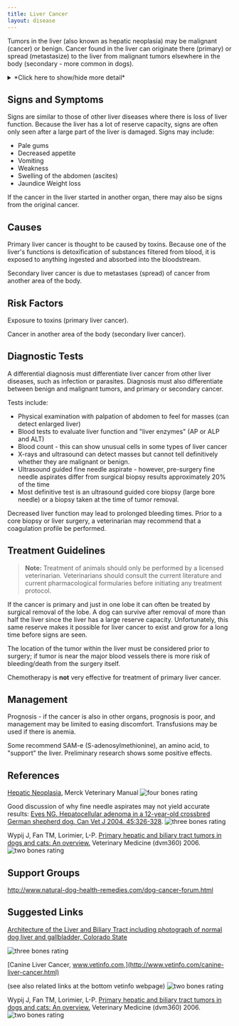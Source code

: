 ```yaml
---
title: Liver Cancer
layout: disease
---
```


Tumors in the liver (also known as hepatic neoplasia) may be malignant
(cancer) or benign. Cancer found in the liver can originate there
(primary) or spread (metastasize) to the liver from malignant tumors
elsewhere in the body (secondary - more common in dogs).

<details>
<summary>*Click here to show/hide more detail*</summary>

Tumors are classified based on the embryonic origin of the cancerous cells they contain, determined by microscopic analysis of the tumor biopsy. The prefix "-hepato" (liver) may be added to give the formal name of the cancer, e.g., hepatocarcinoma.

Benign liver tumors:

- Adenoma

Malignant liver tumors:

- Carcinoma
- Lymphoma
- Hemangiosarcoma

Primary liver cancer is not common in dogs, accounting for only 1-3% of canine tumors. Most primary liver cancer seen in dogs is hepatocellular carcinoma or biliary carcinoma (carcinoma of the bile tract, which moves bile from the liver to the small intestine).

Primary liver cancer can spread to other organs, such as the lungs. Secondary cancers in the liver may have metastasized from cancers in a number of different organs including the pancreas, mammary glands, adrenal glands, intestine or thyroid.

</details>

## Signs and Symptoms

Signs are similar to those of other liver diseases where there is loss
of liver function. Because the liver has a lot of reserve capacity,
signs are often only seen after a large part of the liver is damaged.
Signs may include:

- Pale gums
- Decreased appetite
- Vomiting
- Weakness
- Swelling of the abdomen (ascites)
- Jaundice Weight loss

If the cancer in the liver started in another organ, there may also be
signs from the original cancer.

## Causes

Primary liver cancer is thought to be caused by toxins. Because one of
the liver's functions is detoxification of substances filtered from
blood, it is exposed to anything ingested and absorbed into the
bloodstream.

Secondary liver cancer is due to metastases (spread) of cancer from
another area of the body.

## Risk Factors

Exposure to toxins (primary liver cancer).

Cancer in another area of the body (secondary liver cancer).

## Diagnostic Tests

A differential diagnosis must differentiate liver cancer from other
liver diseases, such as infection or parasites. Diagnosis must also
differentiate between benign and malignant tumors, and primary or
secondary cancer.

Tests include:

- Physical examination with palpation of abdomen to feel for masses
  (can detect enlarged liver)
- Blood tests to evaluate liver function and "liver enzymes" (AP or
  ALP and ALT)
- Blood count - this can show unusual cells in some types of liver
  cancer
- X-rays and ultrasound can detect masses but cannot tell definitively
  whether they are malignant or benign.
- Ultrasound guided fine needle aspirate - however, pre-surgery fine
  needle aspirates differ from surgical biopsy results approximately
  20% of the time
- Most definitive test is an ultrasound guided core biopsy (large bore
  needle) or a biopsy taken at the time of tumor removal.

Decreased liver function may lead to prolonged bleeding times. Prior to
a core biopsy or liver surgery, a veterinarian may recommend that a
coagulation profile be performed.

## Treatment Guidelines

> **Note:** Treatment of animals should only be performed by a licensed
> veterinarian. Veterinarians should consult the current literature and
> current pharmacological formularies before initiating any treatment
> protocol.

If the cancer is primary and just in one lobe it can often be treated by
surgical removal of the lobe. A dog can survive after removal of more
than half the liver since the liver has a large reserve capacity.
Unfortunately, this same reserve makes it possible for liver cancer to
exist and grow for a long time before signs are seen.

The location of the tumor within the liver must be considered prior to
surgery; if tumor is near the major blood vessels there is more risk of
bleeding/death from the surgery itself.

Chemotherapy is **not** very effective for treatment of primary liver
cancer.

## Management

Prognosis - if the cancer is also in other organs, prognosis is poor,
and management may be limited to easing discomfort. Transfusions may be
used if there is anemia.

Some recommend SAM-e (S-adenosylmethionine), an amino acid, to
"support" the liver. Preliminary research shows some positive effects.

## References

[Hepatic
Neoplasia](http://www.merckvetmanual.com/mvm/digestive_system/hepatic_disease_in_small_animals/hepatic_neoplasia_in_small_animals.html),
Merck Veterinary Manual ![four bones
rating](/img/4-bones.gif)

Good discussion of why fine needle aspirates may not yield accurate
results: [Eves NG. Hepatocellular adenoma in a 12-year-old crossbred
German shepherd dog. Can Vet J 2004.
45:326-328](http://www.ncbi.nlm.nih.gov/pmc/articles/PMC548621/?tool=pmcentrez).
![three bones
rating](/img/3-bones.gif)

Wypij J, Fan TM, Lorimier, L-P. [Primary hepatic and biliary tract
tumors in dogs and cats: An
overview.](https://www.dvm360.com/view/primary-hepatic-and-biliary-tract-tumors-dogs-and-cats-overview)
Veterinary Medicine (dvm360) 2006. ![two bones rating](/img/2-bones.gif)

## Support Groups

<http://www.natural-dog-health-remedies.com/dog-cancer-forum.html>

## Suggested Links

[Architecture of the Liver and Biliary Tract including photograph of
normal dog liver and gallbladder, Colorado
State](https://vivo.colostate.edu/hbooks/pathphys/digestion/liver/anatomy.html)

![three bones
rating](/img/3-bones.gif)

[Canine Liver Cancer,
www.vetinfo.com,](http://www.vetinfo.com/canine-liver-cancer.html)

(see also related links at the bottom vetinfo webpage) ![two bones
rating](/img/2-bones.gif)

Wypij J, Fan TM, Lorimier, L-P. [Primary hepatic and biliary tract
tumors in dogs and cats: An
overview.](https://www.dvm360.com/view/primary-hepatic-and-biliary-tract-tumors-dogs-and-cats-overview)
Veterinary Medicine (dvm360) 2006. ![two bones rating](/img/2-bones.gif)
